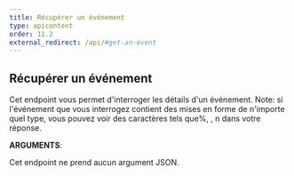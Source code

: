 ```yaml
---
title: Récupérer un événement
type: apicontent
order: 11.2
external_redirect: /api/#get-an-event
---
```


## Récupérer un événement
Cet endpoint vous permet d'interroger les détails d'un événement.
Note: si l'événement que vous interrogez contient des mises en forme de n'importe quel type, vous pouvez voir des caractères tels que%, \, n dans votre réponse.

**ARGUMENTS**:

Cet endpoint ne prend aucun argument JSON.


